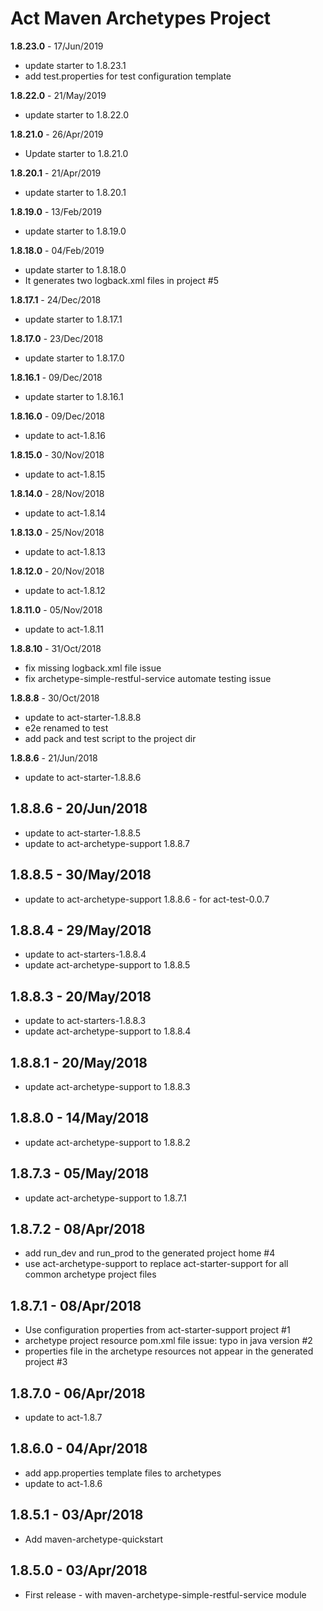 # Act Maven Archetypes Project

**1.8.23.0** - 17/Jun/2019
* update starter to 1.8.23.1
* add test.properties for test configuration template

**1.8.22.0** - 21/May/2019
* update starter to 1.8.22.0

**1.8.21.0** - 26/Apr/2019
* Update starter to 1.8.21.0

**1.8.20.1** - 21/Apr/2019
* update starter to 1.8.20.1

**1.8.19.0** - 13/Feb/2019
* update starter to 1.8.19.0

**1.8.18.0** - 04/Feb/2019
* update starter to 1.8.18.0
* It generates two logback.xml files in project #5

**1.8.17.1** - 24/Dec/2018
* update starter to 1.8.17.1

**1.8.17.0** - 23/Dec/2018
* update starter to 1.8.17.0

**1.8.16.1** - 09/Dec/2018
* update starter to 1.8.16.1

**1.8.16.0** - 09/Dec/2018
* update to act-1.8.16

**1.8.15.0** - 30/Nov/2018
* update to act-1.8.15

**1.8.14.0** - 28/Nov/2018
* update to act-1.8.14

**1.8.13.0** - 25/Nov/2018
* update to act-1.8.13

**1.8.12.0** - 20/Nov/2018
* update to act-1.8.12

**1.8.11.0** - 05/Nov/2018
* update to act-1.8.11

**1.8.8.10** - 31/Oct/2018
* fix missing logback.xml file issue
* fix archetype-simple-restful-service automate testing issue

**1.8.8.8** - 30/Oct/2018
* update to act-starter-1.8.8.8
* e2e renamed to test
* add pack and test script to the project dir

**1.8.8.6** - 21/Jun/2018

* update to act-starter-1.8.8.6

## 1.8.8.6 - 20/Jun/2018
* update to act-starter-1.8.8.5
* update to act-archetype-support 1.8.8.7

## 1.8.8.5 - 30/May/2018
* update to act-archetype-support 1.8.8.6 - for act-test-0.0.7

## 1.8.8.4 - 29/May/2018
* update to act-starters-1.8.8.4
* update act-archetype-support to 1.8.8.5

## 1.8.8.3 - 20/May/2018
* update to act-starters-1.8.8.3
* update act-archetype-support to 1.8.8.4

## 1.8.8.1 - 20/May/2018
* update act-archetype-support to 1.8.8.3

## 1.8.8.0 - 14/May/2018
* update act-archetype-support to 1.8.8.2

## 1.8.7.3 - 05/May/2018
* update act-archetype-support to 1.8.7.1

## 1.8.7.2 - 08/Apr/2018
* add run_dev and run_prod to the generated project home #4
* use act-archetype-support to replace act-starter-support for all common archetype project files

## 1.8.7.1 - 08/Apr/2018
* Use configuration properties from act-starter-support project #1
* archetype project resource pom.xml file issue: typo in java version #2
* properties file in the archetype resources not appear in the generated project #3

## 1.8.7.0 - 06/Apr/2018
* update to act-1.8.7

## 1.8.6.0 - 04/Apr/2018
* add app.properties template files to archetypes
* update to act-1.8.6

## 1.8.5.1 - 03/Apr/2018
* Add maven-archetype-quickstart

## 1.8.5.0 - 03/Apr/2018
* First release - with maven-archetype-simple-restful-service module
